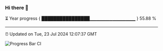 ### Hi there 👋

⏳ Year progress { ████████████████▁▁▁▁▁▁▁▁▁▁▁▁▁▁ } 55.88 %

---

⏰ Updated on Tue, 23 Jul 2024 12:07:37 GMT

![Progress Bar CI](https://github.com/liununu/liununu/workflows/Progress%20Bar%20CI/badge.svg)

